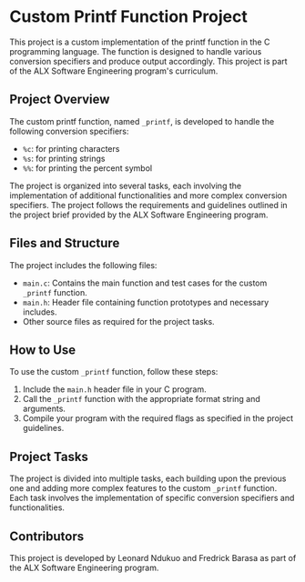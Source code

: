 # Custom Printf Function Project

This project is a custom implementation of the printf function in the C programming language. The function is designed to handle various conversion specifiers and produce output accordingly. This project is part of the ALX Software Engineering program's curriculum.

## Project Overview

The custom printf function, named `_printf`, is developed to handle the following conversion specifiers:

- `%c`: for printing characters
- `%s`: for printing strings
- `%%`: for printing the percent symbol

The project is organized into several tasks, each involving the implementation of additional functionalities and more complex conversion specifiers. The project follows the requirements and guidelines outlined in the project brief provided by the ALX Software Engineering program.

## Files and Structure

The project includes the following files:

- `main.c`: Contains the main function and test cases for the custom `_printf` function.
- `main.h`: Header file containing function prototypes and necessary includes.
- Other source files as required for the project tasks.

## How to Use

To use the custom `_printf` function, follow these steps:

1. Include the `main.h` header file in your C program.
2. Call the `_printf` function with the appropriate format string and arguments.
3. Compile your program with the required flags as specified in the project guidelines.

## Project Tasks

The project is divided into multiple tasks, each building upon the previous one and adding more complex features to the custom `_printf` function. Each task involves the implementation of specific conversion specifiers and functionalities.

## Contributors

This project is developed by Leonard Ndukuo and Fredrick Barasa as part of the ALX Software Engineering program.
